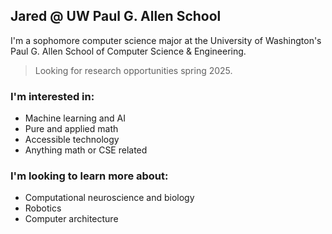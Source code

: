 ## Jared @ UW Paul G. Allen School

I'm a sophomore computer science major at the University of Washington's Paul G. Allen School of Computer Science & Engineering.

> Looking for research opportunities spring 2025.

### I'm interested in:

-   Machine learning and AI
-   Pure and applied math
-   Accessible technology
-   Anything math or CSE related

### I'm looking to learn more about:

-   Computational neuroscience and biology
-   Robotics
-   Computer architecture
